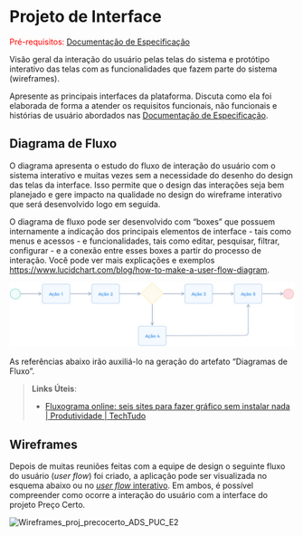 
# Projeto de Interface

<span style="color:red">Pré-requisitos: <a href="2-Especificação do Projeto.md"> Documentação de Especificação</a></span>

Visão geral da interação do usuário pelas telas do sistema e protótipo interativo das telas com as funcionalidades que fazem parte do sistema (wireframes).

 Apresente as principais interfaces da plataforma. Discuta como ela foi elaborada de forma a atender os requisitos funcionais, não funcionais e histórias de usuário abordados nas <a href="2-Especificação do Projeto.md"> Documentação de Especificação</a>.

## Diagrama de Fluxo

O diagrama apresenta o estudo do fluxo de interação do usuário com o sistema interativo e  muitas vezes sem a necessidade do desenho do design das telas da interface. Isso permite que o design das interações seja bem planejado e gere impacto na qualidade no design do wireframe interativo que será desenvolvido logo em seguida.

O diagrama de fluxo pode ser desenvolvido com “boxes” que possuem internamente a indicação dos principais elementos de interface - tais como menus e acessos - e funcionalidades, tais como editar, pesquisar, filtrar, configurar - e a conexão entre esses boxes a partir do processo de interação. Você pode ver mais explicações e exemplos https://www.lucidchart.com/blog/how-to-make-a-user-flow-diagram.

![Exemplo de Diagrama de Fluxo](img/diagramafluxo2.jpg)

As referências abaixo irão auxiliá-lo na geração do artefato “Diagramas de Fluxo”.

> **Links Úteis**:
> - [Fluxograma online: seis sites para fazer gráfico sem instalar nada | Produtividade | TechTudo](https://www.techtudo.com.br/listas/2019/03/fluxograma-online-seis-sites-para-fazer-grafico-sem-instalar-nada.ghtml)

## Wireframes
Depois de muitas reuniões feitas com a equipe de design o seguinte fluxo do usuário (*user flow*) foi criado, a aplicação pode ser visualizada no esquema abaixo ou no [*user flow* interativo](https://www.figma.com/proto/dVkmoqQF66P44CD6LYjOJJ/Wireframes_proj_precocerto_ADS_PUC_E2?type=design&node-id=140-2&t=VEduiTa35ECnsI9y-0&scaling=contain&page-id=0%3A1&starting-point-node-id=140%3A2). Em ambos, é possível compreender como ocorre a interação do usuário com a interface do projeto Preço Certo.
 
![Wireframes_proj_precocerto_ADS_PUC_E2](https://github.com/ICEI-PUC-Minas-PMV-ADS/pmv-ads-2023-2-e2-proj-int-t3-pmv-ads-2023-2-e2-projprecocerto-g4-t3/assets/128644865/6fc7389c-b14b-4399-92ac-33e7cb9b9a9f)
